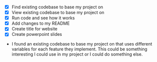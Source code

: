 - [x] Find existing codebase to base my project on
- [x] View existing codebase to base my project on
- [x] Run code and see how it works
- [x] Add changes to my README
- [x] Create title for website
- [x] Create powerpoint slides

* I found an existing codebase to base my project on that uses different variables for each feature they implement. This could be something interesting I could use in my project or I could do something else.
